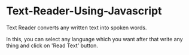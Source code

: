# Text-Reader-Using-Javascript
Text Reader converts any written text into spoken words. 

In this, you can select any language which you want after that write any thing and click on 'Read Text' button. 
